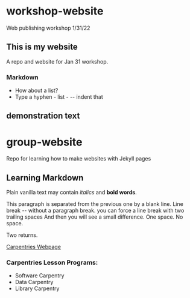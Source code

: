 # workshop-website
Web publishing workshop 1/31/22

## This is my website
A repo and website for Jan 31 workshop. 

### Markdown
- How about a list?
- Type a hyphen - list - 
-- indent that 

## demonstration text 

# group-website
Repo for learning how to make websites with Jekyll pages

## Learning Markdown

Plain vanilla text may contain *italics* and **bold words**.

This paragraph is separated from the previous one by a blank line.
Line break -- without a paragraph break.
you can force a line break with two trailing spaces
And then you will see a small difference. One space. 
No space. 

Two returns. 


[Carpentries Webpage](https://carpentries.org/)

### Carpentries Lesson Programs:
- Software Carpentry
- Data Carpentry
- Library Carpentry
